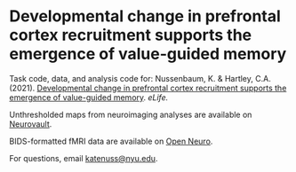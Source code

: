 # Developmental change in prefrontal cortex recruitment supports the emergence of value-guided memory

Task code, data, and analysis code for: Nussenbaum, K. & Hartley, C.A. (2021). [Developmental change in prefrontal cortex recruitment supports the emergence of value-guided memory](https://elifesciences.org/articles/69796). *eLife.*

Unthresholded maps from neuroimaging analyses are available on [Neurovault](https://neurovault.org/collections/BUMNZQXA/).

BIDS-formatted fMRI data are available on [Open Neuro](https://openneuro.org/datasets/ds003499).

For questions, email katenuss@nyu.edu.
